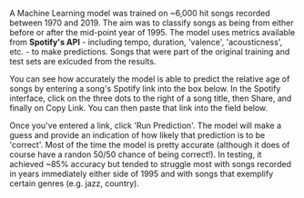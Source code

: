 A Machine Learning model was trained on ~6,000 hit songs recorded between 1970 and 2019. The aim was to classify songs as being from either before or after the mid-point year of 1995. The model uses metrics available from **Spotify's API** - including tempo, duration, 'valence', 'acousticness', etc. - to make predictions. Songs that were part of the original training and test sets are exlcuded from the results.

You can see how accurately the model is able to predict the relative age of songs by entering a song's Spotify link into the box below. In the Spotify interface, click on the three dots to the right of a song title, then Share, and finally on Copy Link. You can then paste that link into the field below.

Once you've entered a link, click 'Run Prediction'. The model will make a guess and provide an indication of how likely that prediction is to be 'correct'. Most of the time the model is pretty accurate (although it does of course have a randon 50/50 chance of being correct!). In testing, it achieved ~85% accuracy but tended to struggle most with songs recorded in years immediately either side of 1995 and with songs that exemplify certain genres (e.g. jazz, country). 